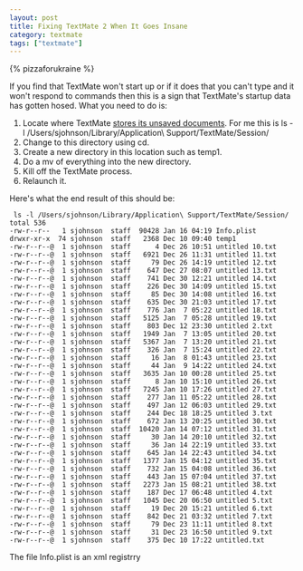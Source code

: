 ```yaml
---
layout: post
title: Fixing TextMate 2 When It Goes Insane
category: textmate
tags: ["textmate"]
---
```

{% pizzaforukraine  %}

If you find that TextMate won't start up or if it does that you can't type and it won't respond to commands then this is a sign that TextMate's startup data has gotten hosed.  What you need to do is:

1. Locate where TextMate [stores its unsaved documents](https://fuzzyblog.io/blog/text/2017/10/08/forensic-computing-1-finding-textmate-untitled-documents.html).  For me this is ls -l /Users/sjohnson/Library/Application\ Support/TextMate/Session/
2. Change to this directory using cd.
3. Create a new directory in this location such as temp1.
4. Do a mv of everything into the new directory.
5. Kill off the TextMate process.
6. Relaunch it.

Here's what the end result of this should be:

     ls -l /Users/sjohnson/Library/Application\ Support/TextMate/Session/ 
    total 536
    -rw-r--r--   1 sjohnson  staff  90428 Jan 16 04:19 Info.plist
    drwxr-xr-x  74 sjohnson  staff   2368 Dec 10 09:40 temp1
    -rw-r--r--@  1 sjohnson  staff      4 Dec 26 10:51 untitled 10.txt
    -rw-r--r--@  1 sjohnson  staff   6921 Dec 26 11:31 untitled 11.txt
    -rw-r--r--@  1 sjohnson  staff     79 Dec 26 14:19 untitled 12.txt
    -rw-r--r--@  1 sjohnson  staff    647 Dec 27 08:07 untitled 13.txt
    -rw-r--r--@  1 sjohnson  staff    741 Dec 30 12:21 untitled 14.txt
    -rw-r--r--@  1 sjohnson  staff    226 Dec 30 14:09 untitled 15.txt
    -rw-r--r--@  1 sjohnson  staff     85 Dec 30 14:08 untitled 16.txt
    -rw-r--r--@  1 sjohnson  staff    635 Dec 30 21:03 untitled 17.txt
    -rw-r--r--@  1 sjohnson  staff    776 Jan  7 05:22 untitled 18.txt
    -rw-r--r--@  1 sjohnson  staff   5125 Jan  7 05:28 untitled 19.txt
    -rw-r--r--@  1 sjohnson  staff    803 Dec 12 23:30 untitled 2.txt
    -rw-r--r--@  1 sjohnson  staff   1949 Jan  7 13:05 untitled 20.txt
    -rw-r--r--@  1 sjohnson  staff   5367 Jan  7 13:20 untitled 21.txt
    -rw-r--r--@  1 sjohnson  staff    326 Jan  7 15:24 untitled 22.txt
    -rw-r--r--@  1 sjohnson  staff     16 Jan  8 01:43 untitled 23.txt
    -rw-r--r--@  1 sjohnson  staff     44 Jan  9 14:22 untitled 24.txt
    -rw-r--r--@  1 sjohnson  staff   3635 Jan 10 00:28 untitled 25.txt
    -rw-r--r--@  1 sjohnson  staff      8 Jan 10 15:10 untitled 26.txt
    -rw-r--r--@  1 sjohnson  staff   7245 Jan 10 17:26 untitled 27.txt
    -rw-r--r--@  1 sjohnson  staff    277 Jan 11 05:22 untitled 28.txt
    -rw-r--r--@  1 sjohnson  staff    497 Jan 12 06:03 untitled 29.txt
    -rw-r--r--@  1 sjohnson  staff    244 Dec 18 18:25 untitled 3.txt
    -rw-r--r--@  1 sjohnson  staff    672 Jan 13 20:25 untitled 30.txt
    -rw-r--r--@  1 sjohnson  staff  10420 Jan 14 07:12 untitled 31.txt
    -rw-r--r--@  1 sjohnson  staff     30 Jan 14 20:10 untitled 32.txt
    -rw-r--r--@  1 sjohnson  staff     36 Jan 14 22:19 untitled 33.txt
    -rw-r--r--@  1 sjohnson  staff    645 Jan 14 22:43 untitled 34.txt
    -rw-r--r--@  1 sjohnson  staff   1377 Jan 15 04:12 untitled 35.txt
    -rw-r--r--@  1 sjohnson  staff    732 Jan 15 04:08 untitled 36.txt
    -rw-r--r--@  1 sjohnson  staff    443 Jan 15 07:04 untitled 37.txt
    -rw-r--r--@  1 sjohnson  staff   2273 Jan 15 08:21 untitled 38.txt
    -rw-r--r--@  1 sjohnson  staff    187 Dec 17 06:48 untitled 4.txt
    -rw-r--r--@  1 sjohnson  staff   1045 Dec 20 06:50 untitled 5.txt
    -rw-r--r--@  1 sjohnson  staff     19 Dec 20 15:21 untitled 6.txt
    -rw-r--r--@  1 sjohnson  staff    842 Dec 21 03:32 untitled 7.txt
    -rw-r--r--@  1 sjohnson  staff     79 Dec 23 11:11 untitled 8.txt
    -rw-r--r--@  1 sjohnson  staff     31 Dec 23 16:50 untitled 9.txt
    -rw-r--r--@  1 sjohnson  staff    375 Dec 10 17:22 untitled.txt
    
    
The file Info.plist is an xml registrry 